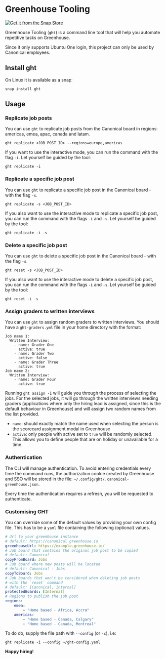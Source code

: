 # Greenhouse Tooling

[![Get it from the Snap Store](https://snapcraft.io/static/images/badges/en/snap-store-black.svg)](https://snapcraft.io/ght)

Greenhouse Tooling (`ght`) is a command line tool that will help you automate repetitive tasks on Greenhouse.

Since it only supports Ubuntu One login, this project can only be used by Canonical employees.

## Install ght

On Linux it is available as a snap:

```
snap install ght
```

## Usage

### Replicate job posts

You can use `ght` to replicate job posts from the Canonical board in regions: americas, emea, apac, canada and latam.

```
ght replicate <JOB_POST_ID> --regions=europe,americas
```

If you want to use the interactive mode, you can run the command with the flag `-i`. Let yourself be guided by the tool:

```
ght replicate -i
```

### Replicate a specific job post

You can use `ght` to replicate a specific job post in the Canonical board - with the flag `-s`.

```
ght replicate -s <JOB_POST_ID>
```

If you also want to use the interactive mode to replicate a specific job post, you can run the command with the flags `-i` and `-s`. Let yourself be guided by the tool:

```
ght replicate -i -s
```

### Delete a specific job post

You can use `ght` to delete a specific job post in the Canonical board - with the flag `-s`.

```
ght reset -s <JOB_POST_ID>
```

If you also want to use the interactive mode to delete a specific job post, you can run the command with the flags `-i` and `-s`. Let yourself be guided by the tool:

```
ght reset -i -s
```

### Assign graders to written interviews

You can use `ght` to assign random graders to written interviews. You should have a `ght-graders.yml` file in your home directory with the format:

```
Job name 1:
  Written Interview:
    - name: Grader One
      active: true
    - name: Grader Two
      active: false
    - name: Grader Three
      active: true
Job name 2:
  Written Interview:
    - name: Grader Four
      active: true
```

Running `ght assign -i` will guide you through the process of selecting the jobs. For the selected jobs, it will go through the written interviews needing graders (applications where only the hiring lead is assigned, since this is the default behaviour in Greenhouse) and will assign two random names from the list provided.

-   `name`: should exactly match the name used when selecting the person is the scorecard assignment modal in Greenhouse
-   `active`: only people with active set to `true` will be randomly selected. This allows you to define people that are on holiday or unavailable for a time.

### Authentication

The CLI will manage authentication. To avoid entering credentials every time the command runs, the authorization cookie created by Greenhouse and SSO will be stored in the file: `~/.config/ght/.canonical-greenhouse.json`.

Every time the authentication requires a refresh, you will be requested to authenticate.

### Customising GHT

You can override some of the default values by providing your own config file. This has to be a `yaml` file containing the following (optional) values.

```yaml
# Url to your greenhouse instance
# default: https://canonical.greenhouse.io
greenhouseUrl: https://example.greenhouse.io/
# Job board that contains the original job post to be copied
# default: Canonical
copyFromBoard: Jobs
# Job board where new posts will be located
# default: Canonical - Jobs
copyToBoard: Jobs
# Job boards that won't be considered when deleting job posts
# with the `reset` command
# default: [Canonical, Internal]
protectedBoards: [Internal]
# Regions to publish the job post
regions:
    emea:
        - "Home based - Africa, Accra"
    americas:
        - "Home based - Canada, Calgary"
        - "Home based - Canada, Montreal"
```

To do do, supply the file path with `--config` (or `-c`), i.e:

```
ght replicate -i --config ~/ght-config.yaml
```

**Happy hiring!**
